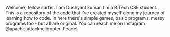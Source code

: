 Welcome, fellow surfer. 
I am Dushyant kumar. I'm a B.Tech CSE student.
This is a repository of the code that I've created myself along my journey of learning how to code. 
In here there's simple games, basic programs, messy programs too - but all are original. 
You can reach me on Instagram @apache.attackhelicopter.
Peace!
